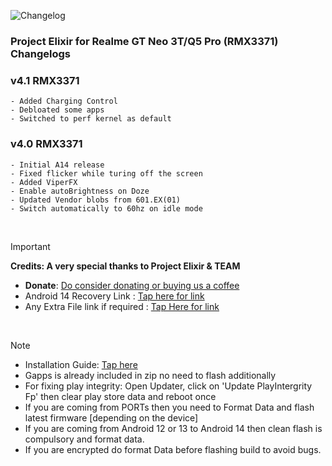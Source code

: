 ![Changelog](https://i.imgur.com/MsgqFFz.png)

### Project Elixir for Realme GT Neo 3T/Q5 Pro (RMX3371) Changelogs

### v4.1 RMX3371
```
- Added Charging Control
- Debloated some apps
- Switched to perf kernel as default
```

### v4.0 RMX3371
```
- Initial A14 release
- Fixed flicker while turing off the screen
- Added ViperFX
- Enable autoBrightness on Doze
- Updated Vendor blobs from 601.EX(01)
- Switch automatically to 60hz on idle mode
```

<br>

> [!Important]
> **Credits: A very special thanks to Project Elixir & TEAM**
> * **Donate**: [Do consider donating or buying us a coffee](https://projectelixiros.com/donate)
> * Android 14 Recovery Link : [Tap here for link](https://projectelixiros.com/download)
> * Any Extra File link if required : [Tap Here for link](https://sourceforge.net/projects/project-elixir/files/fourteen)

<br>

> [!Note]
> * Installation Guide: [Tap here](https://projectelixiros.com/download)
> * Gapps is already included in zip no need to flash additionally
> * For fixing play integrity: Open Updater, click on 'Update PlayIntergrity Fp' then clear play store data and reboot once
> * If you are coming from PORTs then you need to Format Data and flash latest firmware [depending on the device]
> * If you are coming from Android 12 or 13 to Android 14 then clean flash is compulsory and format data.
> * If you are encrypted do format Data before flashing build to avoid bugs.
